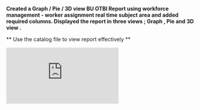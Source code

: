 **Created a Graph / Pie / 3D view BU OTBI Report  using workforce management - worker assignment real time subject area and added required columns. Displayed the report in three views ; Graph , Pie and 3D view .**


** Use the catalog file to view report effectively ** 




![img_alt](https://github.com/Jay-reddy-adv/Graph-Pie-3D-view-BU-Report/blob/95696df6ae387e96a641e10b1eeb0f01bb6a45d5/3D_Pie_%26_Graph_BU_Report%20%20(Pie).pdf)

